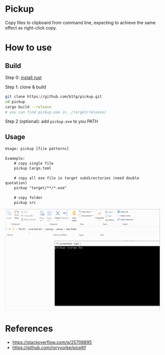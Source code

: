 # Pickup

Copy files to clipboard from command line, expecting to achieve the same effect as right-click copy.


# How to use

## Build

Step 0: [install rust](https://rustup.rs/)

Step 1: clone & build 

```sh
git clone https://github.com/b1tg/pickup.git
cd pickup
cargo build --release
# you can find pickup.exe in ./target/release/
```

Step 2 (optional): add  `pickup.exe`  to you PATH

## Usage

```
Usage: pickup [file patterns]

Exameple: 
    # copy single file
    pickup Cargo.toml
    
    # copy all exe file in target subdirectories (need double quotation)
    pickup "target/**/*.exe"

    # copy folder
    pickup src
```

![usage](./usage.gif)



# References

- https://stackoverflow.com/q/25708895
- https://github.com/roryyorke/picellif